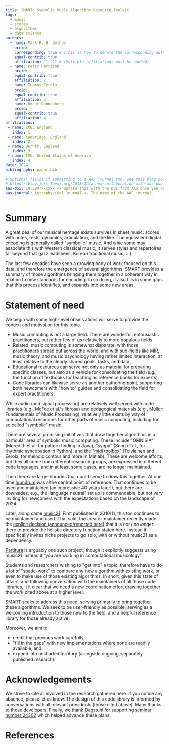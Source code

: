```yaml
---
title: SMART: Symbolic Music Algorithm Resource Toolkit
tags:
  - music
  - scores
  - algorithms
  - data science
authors:
  - name: Mark R. H. Gotham
    orcid: 
    corresponding: true # (This is how to denote the corresponding author)
    equal-contrib: true
    affiliation: "1, 2" # (Multiple affiliations must be quoted)
  - name: Peter Harrison
    orcid: 
    equal-contrib: true
    affiliation: 2
  - name: Tuomas Eerola
    orcid: 
    equal-contrib: true
    affiliation: 3
  - name: Roger Dannenberg
    orcid: 
    equal-contrib: true
    affiliation: 4
affiliations:
 - name: KCL, England
   index: 1
 - name: Cambridge, England
   index: 2
 - name: Durham, England
   index: 3
 - name: CMU, United States of America
   index: 4
date: 2024
bibliography: paper.bib

# Optional fields if submitting to a AAS journal too, see this blog post:
# https://blog.joss.theoj.org/2018/12/a-new-collaboration-with-aas-publishing
aas-doi: 10.3847/xxxxx <- update this with the DOI from AAS once you know it.
aas-journal: Astrophysical Journal <- The name of the AAS journal.
---
```



# Summary

A great deal of our musical heritage exists survives 
in sheet music: scores with notes, rests, dynamics, articulation, and the like.
The equivalent digital encoding is generally called "symbolic" music.
And whie some may associate this with Western classical music,
it serves styles and repertoires far beyond that (jazz leadshees, Korean traditional music, …).

The last few decades have seen a growing body of work focused on this data,
and therefore the emergence of several algorithms.
SMART provides a summary of those algorithms
bringing them together in a coherent way in relation to new standards for encoding.
In so doing, it also fills in some gaps that this process identifies,
and expands into some new areas.


# Statement of need

We begin with some high-level observations will serve to provide the context and motivation for this topic.
* Music computing is not a large field. There are wonderful, enthusiastic practitioners, but rather few of us relatively to more populous fields.
* Related, music computing is somewhat disparate, with those practitioners spread out across the world, and with sub-fields like MIR, music theory, and music psychology having rather limited interaction, at least relative to the clearly shared goals, tasks, and data.
* Educational resources can serve not only as material for preparing specific classes, but also as a vehicle for consolidating the field (e.g., the function of textbooks for teaching as reference books for experts).
* Code libraries can likewise serve as another gathering point, supporting both newcomers with "how to" guides and consolidating the field for expert practitioners.

While audio (and signal processing) are relatively well served with code libraries
(e.g., McFee et al.'s librosa)
and pedagogical materials
(e.g., Müller: Fundamentals of Music Processing),
relatively little exists by way of computational resources for other parts of music computing,
including for so called "symbolic" music.

There are several promising initiatives that draw together algorithms in a particular area
of symbolic music computing.
These include
"OMNISIA" (Meredith et al. for pattern finding in Java),
"synpy" (Song et al., for rhythmic syncopation in Python).
and the ["midi toolbox"](https://www.jyu.fi/hytk/fi/laitokset/mutku/en/research/materials/miditoolbox)
(Toiviainen and Eerola, for melodic contour and more in Matlab).
These are welcome efforts, but they all come from 
different research groups,
are expressed in different code languages,
and in at least some cases, are no longer maintained.

Then there are larger libraries that could serve to draw this together.
At one time [humdrum](https://www.humdrum.org/) was a/the central point of reference. 
That continues to be used and maintained (an impressive 40 years later!),
but there are downsides, e.g., the 'language neutral' set up is commendable,
but not very inviting for newcomers with the expectations based on the landscape of 2024.

Later, along came [music21](https://github.com/cuthbertLab/music21).
First published in 2010/11, this too continues to be maintained and used.
That said, the creator-maintainer recently made the
[explicit decision (announced/reported here)](https://groups.google.com/g/music21list/c/HF3tgkMvNWI/m/7vaIHr88BAAJ)
that it is _not_ / _no longer_ there to provide the holistic directory function stated here.
Instead it specifically invites niche projects to go solo, with or without music21 as a dependency.

[Partitura](https://partitura.readthedocs.io/en/latest/)
is arguably one such project,
though it explicitly suggests using music21 instead if
“you are working in computational musicology”.

Students and researchers wishing to "get into" a topic,
therefore have to do a lot of "spade-work" to compare any new algorithm with existing work, or even to make use of those existing algorithms.
In short, 
given this state of affairs, and following conversation with the maintainers of all those code libraries,
it it clear that we need a new coordination effort
drawing together the work cited above at a higher level.

SMART seeks to address this need, serving primarily to bring together these algorithms.
We seek to be user-friendly as possible,
serving as a welcoming introduction to those new to the field,
and a helpful reference library for those already active.

Moreover, we aim to:
* credit that previous work carefully,
* "fill in the gaps" with new implementations where none are readily available, and 
* expand into uncharted territory (alongside ongoing, separately published research).


# Acknowledgements

We strive to cite all involved in the research gathered here.
If you notice any absence, please let us know.
The design of this code library is informed by conversations with all relevant presidents (those cited above).
Many thanks to those developers.
Finally, we thank Dagstuhl for supporting
[seminar number 24302](https://www.dagstuhl.de/en/seminars/seminar-calendar/seminar-details/24302)
which helped advance these plans.


# References

